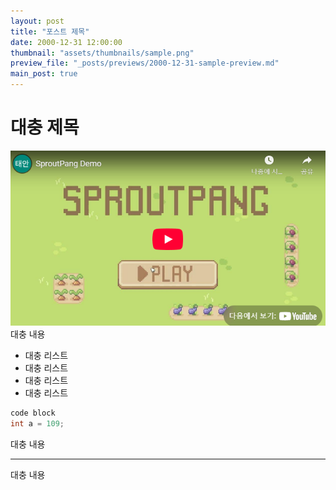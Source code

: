 ```yaml
---
layout: post
title: "포스트 제목"
date: 2000-12-31 12:00:00
thumbnail: "assets/thumbnails/sample.png"
preview_file: "_posts/previews/2000-12-31-sample-preview.md"
main_post: true
---
```

# 대충 제목
<img src="/assets/thumbnails/sample.png">
대충 내용

- 대충 리스트
- 대충 리스트
- 대충 리스트
- 대충 리스트

```c++
code block
int a = 109;
```

대충 내용

---

대충 내용